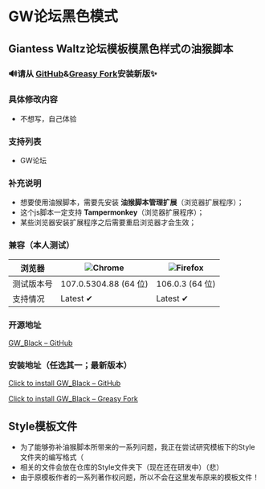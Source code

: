 # GW论坛黑色模式

## Giantess Waltz论坛模板模黑色样式の油猴脚本

### 🔊请从 [GitHub](https://github.com/CMSSserver/GW_Black/edit/main/README.md)&[Greasy Fork](https://greasyfork.org/scripts/454126-gw%E8%AE%BA%E5%9D%9B%E9%BB%91%E8%89%B2%E6%A8%A1%E5%BC%8F)安装新版✨

### 具体修改内容
* 不想写，自己体验

### 支持列表
* GW论坛

### 补充说明
* 想要使用油猴脚本，需要先安装 **油猴脚本管理扩展**（浏览器扩展程序）；
* 这个js脚本一定支持 **Tampermonkey**（浏览器扩展程序）；
* 某些浏览器安装扩展程序之后需要重启浏览器才会生效；

### 兼容（本人测试）
浏览器 | ![Chrome](https://raw.githubusercontent.com/alrra/browser-logos/master/src/chrome/chrome_48x48.png) | ![Firefox](https://raw.githubusercontent.com/alrra/browser-logos/master/src/firefox/firefox_48x48.png)
--- | --- | --- |
测试版本号 | 107.0.5304.88 (64 位) | 106.0.3 (64 位) |
支持情况 | Latest ✔ | Latest ✔ |

### 开源地址
[GW_Black – GitHub](https://github.com/CMSSserver/GW_Black)

### 安装地址（任选其一；最新版本）
[Click to install GW_Black – GitHub](https://github.com/CMSSserver/GW_Black/releases/download/v0.1-beta.1/GW_Blackv0.1-beta.1.js)

[Click to install GW_Black – Greasy Fork](https://greasyfork.org/scripts/454126-gw%E8%AE%BA%E5%9D%9B%E9%BB%91%E8%89%B2%E6%A8%A1%E5%BC%8F/code/GW%E8%AE%BA%E5%9D%9B%E9%BB%91%E8%89%B2%E6%A8%A1%E5%BC%8F.user.js)

## Style模板文件
* 为了能够弥补油猴脚本所带来的一系列问题，我正在尝试研究模板下的Style文件夹的编写格式（
* 相关的文件会放在仓库的Style文件夹下（现在还在研发中）（悲）
* 由于原模板作者的一系列著作权问题，所以不会在这里发布原来的模板文件！
